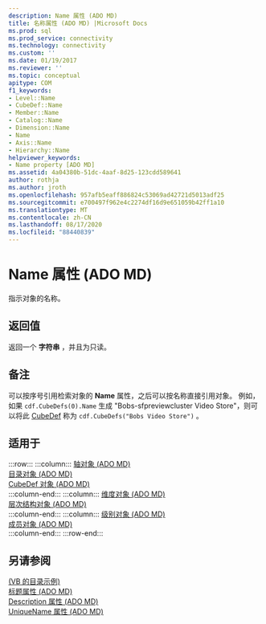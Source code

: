 ```yaml
---
description: Name 属性 (ADO MD)
title: 名称属性 (ADO MD) |Microsoft Docs
ms.prod: sql
ms.prod_service: connectivity
ms.technology: connectivity
ms.custom: ''
ms.date: 01/19/2017
ms.reviewer: ''
ms.topic: conceptual
apitype: COM
f1_keywords:
- Level::Name
- CubeDef::Name
- Member::Name
- Catalog::Name
- Dimension::Name
- Name
- Axis::Name
- Hierarchy::Name
helpviewer_keywords:
- Name property [ADO MD]
ms.assetid: 4a04380b-51dc-4aaf-8d25-123cdd589641
author: rothja
ms.author: jroth
ms.openlocfilehash: 957afb5eaff886824c53069ad42721d5013adf25
ms.sourcegitcommit: e700497f962e4c2274df16d9e651059b42ff1a10
ms.translationtype: MT
ms.contentlocale: zh-CN
ms.lasthandoff: 08/17/2020
ms.locfileid: "88440839"
---
```

# <a name="name-property-ado-md"></a>Name 属性 (ADO MD)
指示对象的名称。  
  
## <a name="return-values"></a>返回值  
 返回一个 **字符串** ，并且为只读。  
  
## <a name="remarks"></a>备注  
 可以按序号引用检索对象的 **Name** 属性，之后可以按名称直接引用对象。 例如，如果 `cdf.CubeDefs(0).Name` 生成 "Bobs-sfpreviewcluster Video Store"，则可以将此 [CubeDef](../../../ado/reference/ado-md-api/cubedef-object-ado-md.md) 称为 `cdf.CubeDefs("Bobs Video Store")` 。  
  
## <a name="applies-to"></a>适用于  

:::row:::
    :::column:::
        [轴对象 (ADO MD)](../../../ado/reference/ado-md-api/axis-object-ado-md.md)  
        [目录对象 (ADO MD)](../../../ado/reference/ado-md-api/catalog-object-ado-md.md)  
        [CubeDef 对象 (ADO MD)](../../../ado/reference/ado-md-api/cubedef-object-ado-md.md)  
    :::column-end:::
    :::column:::
        [维度对象 (ADO MD)](../../../ado/reference/ado-md-api/dimension-object-ado-md.md)  
        [层次结构对象 (ADO MD)](../../../ado/reference/ado-md-api/hierarchy-object-ado-md.md)  
    :::column-end:::
    :::column:::
        [级别对象 (ADO MD)](../../../ado/reference/ado-md-api/level-object-ado-md.md)  
        [成员对象 (ADO MD)](../../../ado/reference/ado-md-api/member-object-ado-md.md)  
    :::column-end:::
:::row-end:::

## <a name="see-also"></a>另请参阅  
 [ (VB 的目录示例) ](../../../ado/reference/ado-md-api/catalog-example-vb.md)   
 [标题属性 (ADO MD) ](../../../ado/reference/ado-md-api/caption-property-ado-md.md)   
 [Description 属性 (ADO MD) ](../../../ado/reference/ado-md-api/description-property-ado-md.md)   
 [UniqueName 属性 (ADO MD)](../../../ado/reference/ado-md-api/uniquename-property-ado-md.md)

